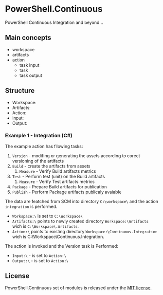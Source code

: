 # PowerShell.Continuous

PowerShell Continuous Integration and beyond...

## Main concepts

 * workspace
 * artifacts
 * action
 	* task input
 	* task
 	* task output
	 
## Structure
 * Workspace:
 * Artifacts:
 * Action:
 * Input:
 * Output:
 
 
### Example 1 - Integration (C#)

The example action has fllowing tasks:
 1. `Version` - modifing or generating the assets according to corect versioning of the artifacts
 2. `Build` - create the artifacts from assets
    1. `Measure` - Verify Build artifacts metrics
 3. `Test` - Perform test (unit) on the Build artifacts
    1. `Measure` - Verify Test artifacts metrics
 4. `Package` - Prepare Build artifacts for publication
 5. `Publish` - Perform Package artifacts publicaly avaiable

The data are featched from SCM into directory `C:\workspace\` and the action `integration` is performed.

* `Workspace:\` is set to `C:\Workspace\`
* `Artifacts:\` points to newly created directory `Workspace:\Artifacts` wich is `C:\Workspace\.Artifacts`.
* `Action:\` points to existing directory `Workspace:\Continuous.Integration` wich is C:\Workspace\Continuous.Integration.    

The action is invoked and the Version task is Performed:
* `Input:\` - is set to `Action:\` 
* `Output:\` - is set to `Action:\` 


## License

PowerShell.Continuous set of modules is released under the [MIT license](http://www.opensource.org/licenses/MIT).
